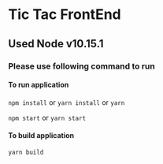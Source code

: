 # Tic Tac FrontEnd

## Used Node v10.15.1

### Please use following command to run

#### To run application
```npm install``` or ```yarn install``` or ```yarn```

```npm start``` or ```yarn start```

#### To build application
```yarn build```
